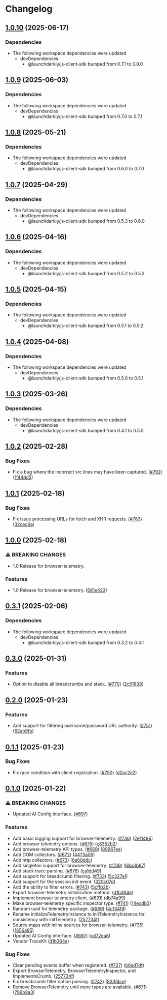 # Changelog

## [1.0.10](https://github.com/launchdarkly/js-core/compare/browser-telemetry-v1.0.9...browser-telemetry-v1.0.10) (2025-06-17)


### Dependencies

* The following workspace dependencies were updated
  * devDependencies
    * @launchdarkly/js-client-sdk bumped from 0.7.1 to 0.8.0

## [1.0.9](https://github.com/launchdarkly/js-core/compare/browser-telemetry-v1.0.8...browser-telemetry-v1.0.9) (2025-06-03)


### Dependencies

* The following workspace dependencies were updated
  * devDependencies
    * @launchdarkly/js-client-sdk bumped from 0.7.0 to 0.7.1

## [1.0.8](https://github.com/launchdarkly/js-core/compare/browser-telemetry-v1.0.7...browser-telemetry-v1.0.8) (2025-05-21)


### Dependencies

* The following workspace dependencies were updated
  * devDependencies
    * @launchdarkly/js-client-sdk bumped from 0.6.0 to 0.7.0

## [1.0.7](https://github.com/launchdarkly/js-core/compare/browser-telemetry-v1.0.6...browser-telemetry-v1.0.7) (2025-04-29)


### Dependencies

* The following workspace dependencies were updated
  * devDependencies
    * @launchdarkly/js-client-sdk bumped from 0.5.3 to 0.6.0

## [1.0.6](https://github.com/launchdarkly/js-core/compare/browser-telemetry-v1.0.5...browser-telemetry-v1.0.6) (2025-04-16)


### Dependencies

* The following workspace dependencies were updated
  * devDependencies
    * @launchdarkly/js-client-sdk bumped from 0.5.2 to 0.5.3

## [1.0.5](https://github.com/launchdarkly/js-core/compare/browser-telemetry-v1.0.4...browser-telemetry-v1.0.5) (2025-04-15)


### Dependencies

* The following workspace dependencies were updated
  * devDependencies
    * @launchdarkly/js-client-sdk bumped from 0.5.1 to 0.5.2

## [1.0.4](https://github.com/launchdarkly/js-core/compare/browser-telemetry-v1.0.3...browser-telemetry-v1.0.4) (2025-04-08)


### Dependencies

* The following workspace dependencies were updated
  * devDependencies
    * @launchdarkly/js-client-sdk bumped from 0.5.0 to 0.5.1

## [1.0.3](https://github.com/launchdarkly/js-core/compare/browser-telemetry-v1.0.2...browser-telemetry-v1.0.3) (2025-03-26)


### Dependencies

* The following workspace dependencies were updated
  * devDependencies
    * @launchdarkly/js-client-sdk bumped from 0.4.1 to 0.5.0

## [1.0.2](https://github.com/launchdarkly/js-core/compare/browser-telemetry-v1.0.1...browser-telemetry-v1.0.2) (2025-02-28)


### Bug Fixes

* Fix a bug where the incorrect src lines may have been captured. ([#792](https://github.com/launchdarkly/js-core/issues/792)) ([1f44dd5](https://github.com/launchdarkly/js-core/commit/1f44dd5bad3cc108beda5fb23d9b2b540812e7e6))

## [1.0.1](https://github.com/launchdarkly/js-core/compare/browser-telemetry-v1.0.0...browser-telemetry-v1.0.1) (2025-02-18)


### Bug Fixes

* Fix issue processing URLs for fetch and XHR requests. ([#783](https://github.com/launchdarkly/js-core/issues/783)) ([32cec6a](https://github.com/launchdarkly/js-core/commit/32cec6af00384e7496832ba87a3005b26558c528))

## [1.0.0](https://github.com/launchdarkly/js-core/compare/browser-telemetry-v0.3.1...browser-telemetry-v1.0.0) (2025-02-18)


### ⚠ BREAKING CHANGES

* 1.0 Release for browser-telemetry.

### Features

* 1.0 Release for browser-telemetry. ([681e423](https://github.com/launchdarkly/js-core/commit/681e4230efb99abb1acb51de3a7d0265fddcd6e0))

## [0.3.1](https://github.com/launchdarkly/js-core/compare/browser-telemetry-v0.3.0...browser-telemetry-v0.3.1) (2025-02-06)


### Dependencies

* The following workspace dependencies were updated
  * devDependencies
    * @launchdarkly/js-client-sdk bumped from 0.3.2 to 0.4.1

## [0.3.0](https://github.com/launchdarkly/js-core/compare/browser-telemetry-v0.2.0...browser-telemetry-v0.3.0) (2025-01-31)


### Features

* Option to disable all breadcrumbs and stack. ([#770](https://github.com/launchdarkly/js-core/issues/770)) ([2c51838](https://github.com/launchdarkly/js-core/commit/2c51838f84a6c21ab38b12d960117d8ed801a114))

## [0.2.0](https://github.com/launchdarkly/js-core/compare/browser-telemetry-v0.1.1...browser-telemetry-v0.2.0) (2025-01-23)


### Features

* Add support for filtering username/password URL authority. ([#751](https://github.com/launchdarkly/js-core/issues/751)) ([62ab9fb](https://github.com/launchdarkly/js-core/commit/62ab9fb774847b5d953041f29b5f997629f86fa7))

## [0.1.1](https://github.com/launchdarkly/js-core/compare/browser-telemetry-v0.1.0...browser-telemetry-v0.1.1) (2025-01-23)


### Bug Fixes

* Fix race condition with client registration. ([#750](https://github.com/launchdarkly/js-core/issues/750)) ([d2ac2e2](https://github.com/launchdarkly/js-core/commit/d2ac2e230118b573b4e90b5781350067c7920fcf))

## [0.1.0](https://github.com/launchdarkly/js-core/compare/browser-telemetry-v0.0.9...browser-telemetry-v0.1.0) (2025-01-22)


### ⚠ BREAKING CHANGES

* Updated AI Config interface. ([#697](https://github.com/launchdarkly/js-core/issues/697))

### Features

* Add basic logging support for browser-telemetry. ([#736](https://github.com/launchdarkly/js-core/issues/736)) ([2ef1486](https://github.com/launchdarkly/js-core/commit/2ef14868ce581afbc5257448da13414a5ba1c100))
* Add browser telemetry options. ([#675](https://github.com/launchdarkly/js-core/issues/675)) ([c8352b2](https://github.com/launchdarkly/js-core/commit/c8352b21b678bb8f1063bb0c9df2e795c6cec8d5))
* Add browser-telemetry API types. ([#669](https://github.com/launchdarkly/js-core/issues/669)) ([89967ee](https://github.com/launchdarkly/js-core/commit/89967eec67da13951837f19b7671647fb96b2c8c))
* Add DOM collectors. ([#672](https://github.com/launchdarkly/js-core/issues/672)) ([4473a06](https://github.com/launchdarkly/js-core/commit/4473a06145b09205f1b03d31a2215b9c3b6d75c2))
* Add http collectors. ([#673](https://github.com/launchdarkly/js-core/issues/673)) ([6e60ddc](https://github.com/launchdarkly/js-core/commit/6e60ddc6932341ace2d16ace688d7774bc6340d4))
* Add singleton support for browser-telemetry. ([#739](https://github.com/launchdarkly/js-core/issues/739)) ([68a3b87](https://github.com/launchdarkly/js-core/commit/68a3b87fcc9600a7f64e7e2e1a15c12b9c370f25))
* Add stack trace parsing. ([#676](https://github.com/launchdarkly/js-core/issues/676)) ([ca1dd49](https://github.com/launchdarkly/js-core/commit/ca1dd49e596c73e807388cefcae36e956b3477a0))
* Add support for breadcrumb filtering. ([#733](https://github.com/launchdarkly/js-core/issues/733)) ([5c327a1](https://github.com/launchdarkly/js-core/commit/5c327a1c42625ec606a8599f59d58a1686f050e1))
* Add support for the session init event. ([320c07d](https://github.com/launchdarkly/js-core/commit/320c07d852a8902523c290a5249f92efffd89dde))
* Add the ability to filter errors. ([#743](https://github.com/launchdarkly/js-core/issues/743)) ([5cffb2b](https://github.com/launchdarkly/js-core/commit/5cffb2b5216f94941498ebb6bb783d0a8841d566))
* Export browser-telemetry initialization method. ([d1b364e](https://github.com/launchdarkly/js-core/commit/d1b364eaf08502b8b7d65c124833b617577fd081))
* Implement browser telemetry client. ([#691](https://github.com/launchdarkly/js-core/issues/691)) ([db74a99](https://github.com/launchdarkly/js-core/commit/db74a99c736c00521f317c1fcddb2d1038c01c1c))
* Make browser-telemetry specific inspector type. ([#741](https://github.com/launchdarkly/js-core/issues/741)) ([14ecdb3](https://github.com/launchdarkly/js-core/commit/14ecdb3570b04ee26c38f361bfa2db948c843fef))
* Random uuid for telemetry package. ([#689](https://github.com/launchdarkly/js-core/issues/689)) ([4cf34f9](https://github.com/launchdarkly/js-core/commit/4cf34f94f9d1a1949462187d09e7d84b096edb15))
* Rename initializeTelemetryInstance to initTelemetryInstance for consistency with initTelemetry. ([257734f](https://github.com/launchdarkly/js-core/commit/257734f74d5c36d9e68441d6ca7dd7d1a6a2ba9b))
* Source maps with inline sources for browser-telemetry. ([#735](https://github.com/launchdarkly/js-core/issues/735)) ([1656a85](https://github.com/launchdarkly/js-core/commit/1656a856e412a661af26ed08620aebedf2064ae1))
* Updated AI Config interface. ([#697](https://github.com/launchdarkly/js-core/issues/697)) ([cd72ea8](https://github.com/launchdarkly/js-core/commit/cd72ea8193888b0635b5beffa0a877b18294777e))
* Vendor TraceKit ([d1b364e](https://github.com/launchdarkly/js-core/commit/d1b364eaf08502b8b7d65c124833b617577fd081))


### Bug Fixes

* Clear pending events buffer when registered. ([#727](https://github.com/launchdarkly/js-core/issues/727)) ([b6ad7df](https://github.com/launchdarkly/js-core/commit/b6ad7dfe1e16122ca16b6304e1a7b1c362cf2156))
* Export BrowserTelemetry, BrowserTelemetryInspector, and ImplementsCrumb. ([257734f](https://github.com/launchdarkly/js-core/commit/257734f74d5c36d9e68441d6ca7dd7d1a6a2ba9b))
* Fix breadcrumb filter option parsing. ([#742](https://github.com/launchdarkly/js-core/issues/742)) ([833f4ce](https://github.com/launchdarkly/js-core/commit/833f4ce18b53c31a042316768cfeb4118746857e))
* Remove BrowserTelemetry until more types are available. ([#671](https://github.com/launchdarkly/js-core/issues/671)) ([796b8a3](https://github.com/launchdarkly/js-core/commit/796b8a379e23b3345b1b5db3e324372570993603))
